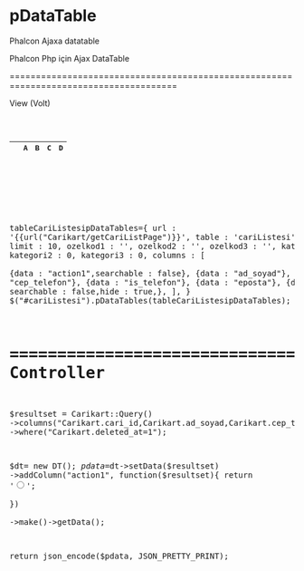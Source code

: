 # pDataTable
Phalcon Ajaxa datatable


Phalcon Php için Ajax DataTable


======================================================================================

View (Volt)
<pre>  
  <table id="cariListesi" class="table table-hover  col-sm12" role="grid">
      <thead>        
          <tr>                                    
              <th width="5"></th>
              <th>A</th>
              <th>B</th>
              <th>C</th>
              <th>D</th>
          </tr>
      </thead>
      <tbody>                                    
      </tbody>
  </table>
  
  
  
<script src="{{url("plugins/pDataTables/pDataTables.js")}}"></script>

tableCariListesipDataTables={
    url         :   '{{url("Carikart/getCariListPage")}}',
    table       :   'cariListesi',
    page        :   1, 
    limit       :   10,
    ozelkod1    :   '',
    ozelkod2    :   '',
    ozelkod3    :   '',
    kategori1   :   0,
    kategori2   :   0,
    kategori3   :   0,
    columns     :   [   
                        {data   :   "action1",searchable  : false},
                        {data   :   "ad_soyad"},
                        {data   :   "cep_telefon"},
                        {data   :   "is_telefon"},
                        {data   :   "eposta"},
                        {data   :   "id", searchable  : false,hide  :   true,},
                    ],
    }
$("#cariListesi").pDataTables(tableCariListesipDataTables);
</script>

=====================================================================
Controller
=====================================================================

$resultset  = Carikart::Query()
        ->columns("Carikart.cari_id,Carikart.ad_soyad,Carikart.cep_telefon,Carikart.is_telefon,eposta")
        ->where("Carikart.deleted_at=1");      

$dt= new DT();
$pdata =$dt->setData($resultset)
     ->addColumn("action1", function($resultset){
        return '<input type="radio" name="id" value="'.$resultset->cari_id.'" class="cariIdInput" onClick="JSF__selectedCariKartId('.$resultset->cari_id.')">';  
        })   
    ->make()->getData();

return  json_encode($pdata, JSON_PRETTY_PRINT); 
</code>
